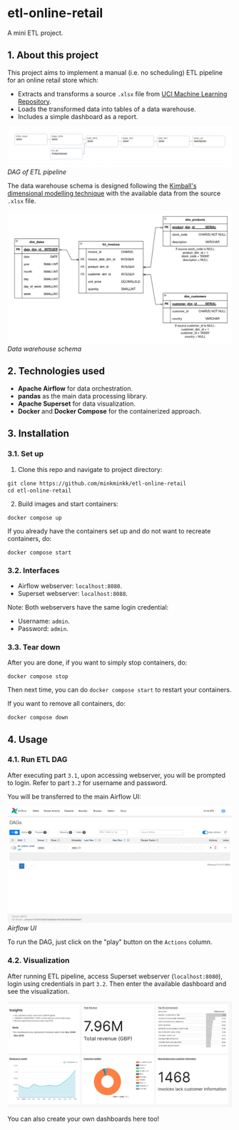 # etl-online-retail

A mini ETL project.

## 1. About this project

This project aims to implement a manual (i.e. no scheduling) ETL pipeline for an online retail store which:
- Extracts and transforms a source `.xlsx` file from [UCI Machine Learning Repository](https://archive.ics.uci.edu/dataset/502/online+retail+ii).
- Loads the transformed data into tables of a data warehouse.
- Includes a simple dashboard as a report.

![Airflow DAG](imgs/airflow_dag.png)
*DAG of ETL pipeline*

The data warehouse schema is designed following the [Kimball's dimensional modelling technique](https://www.kimballgroup.com/data-warehouse-business-intelligence-resources/kimball-techniques/dimensional-modeling-techniques/) with the available data from the source `.xlsx` file.

![Data warehouse schema](imgs/dwh_schema.png)
*Data warehouse schema*

## 2. Technologies used

- **Apache Airflow** for data orchestration.
- **pandas** as the main data processing library.
- **Apache Superset** for data visualization.
- **Docker** and **Docker Compose** for the containerized approach.

## 3. Installation

### 3.1. Set up

1. Clone this repo and navigate to project directory:

```shell
git clone https://github.com/minkminkk/etl-online-retail
cd etl-online-retail
```

2. Build images and start containers:

```shell
docker compose up
```

If you already have the containers set up and do not want to recreate containers, do:

```shell
docker compose start
```

### 3.2. Interfaces

- Airflow webserver: `localhost:8080`.
- Superset webserver: `localhost:8088`.

Note: Both webservers have the same login credential:

- Username: `admin`.
- Password: `admin`.

### 3.3. Tear down

After you are done, if you want to simply stop containers, do:

```shell
docker compose stop
```

Then next time, you can do `docker compose start` to restart your containers.

If you want to remove all containers, do:

```shell
docker compose down
```

## 4. Usage

### 4.1. Run ETL DAG

After executing part `3.1`, upon accessing webserver, you will be prompted to login. Refer to part `3.2` for username and password.

You will be transferred to the main Airflow UI:

![The Airflow UI](imgs/airflow_ui.png)
*Airflow UI*

To run the DAG, just click on the "play" button on the `Actions` column.

### 4.2. Visualization

After running ETL pipeline, access Superset webserver (`localhost:8080`), login using credentials in part `3.2`. Then enter the available dashboard and see the visualization.

![Dashboard](imgs/dashboard.jpg)

You can also create your own dashboards here too!